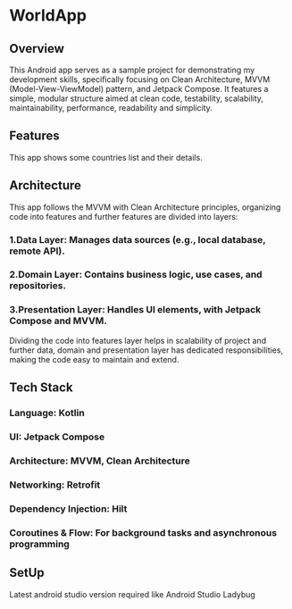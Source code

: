 ﻿# WorldApp

## Overview
This Android app serves as a sample project for demonstrating my development skills, 
specifically focusing on Clean Architecture, MVVM (Model-View-ViewModel) pattern, and Jetpack Compose. 
It features a simple, modular structure aimed at clean code, testability, scalability, maintainability,
performance, readability and simplicity.

## Features
This app shows some countries list and their details.

## Architecture
This app follows the MVVM with Clean Architecture principles, organizing code into features
and further features are divided into layers:
### 1.Data Layer: Manages data sources (e.g., local database, remote API).
### 2.Domain Layer: Contains business logic, use cases, and repositories.
### 3.Presentation Layer: Handles UI elements, with Jetpack Compose and MVVM.

Dividing the code into features layer helps in scalability of project and further data, domain
and presentation layer has dedicated responsibilities, making the code easy to maintain and extend.

## Tech Stack
### Language: Kotlin
### UI: Jetpack Compose
### Architecture: MVVM, Clean Architecture
### Networking: Retrofit
### Dependency Injection: Hilt
### Coroutines & Flow: For background tasks and asynchronous programming

## SetUp
Latest android studio version required like Android Studio Ladybug
